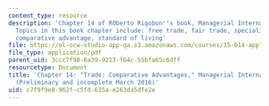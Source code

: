 ```yaml
---
content_type: resource
description: 'Chapter 14 of ROberto Rigobon''s book, Managerial International Macroeconomics.
  Topics in this book chapter include: free trade, fair trade, specialization, uncertainty,
  comparative advantage, standard of living'
file: https://ol-ocw-studio-app-qa.s3.amazonaws.com/courses/15-014-applied-macro-and-international-economics-ii-spring-2016/c7f9f9e0962fc5fd635ae263da5dfe2e_MIT15_014S16_Chapter14.pdf
file_type: application/pdf
parent_uid: 3ccc7f98-8a39-9213-f64c-55bfa65c6dff
resourcetype: Document
title: 'Chapter 14: "Trade: Comparative Advantages," Managerial International Macroeconomics
  (Preliminary and incomplete March 2016)'
uid: c7f9f9e0-962f-c5fd-635a-e263da5dfe2e
---
```

